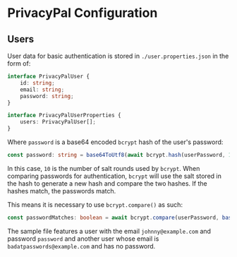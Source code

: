 # PrivacyPal Configuration

## Users

User data for basic authentication is stored in `./user.properties.json` in the form of:

```typescript
interface PrivacyPalUser {
    id: string;
    email: string;
    password: string;
}

interface PrivacyPalUserProperties {
    users: PrivacyPalUser[];
}
```

Where `password` is a base64 encoded `bcrypt` hash of the user's password:

```typescript
const password: string = base64ToUtf8(await bcrypt.hash(userPassword, 10));
```

In this case, `10` is the number of salt rounds used by `bcrypt`. When comparing passwords for authentication, `bcrypt` will use the salt stored in the hash to generate a new hash and compare the two hashes. If the hashes match, the passwords match.

This means it is necessary to use `bcrypt.compare()` as such:

```typescript
const passwordMatches: boolean = await bcrypt.compare(userPassword, base64ToUtf8(storedPassword));
```

The sample file features a user with the email `johnny@example.com` and password `password` and another user whose email is `badatpasswords@example.com` and has no password.
